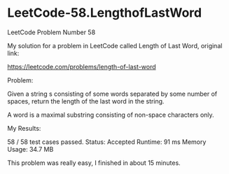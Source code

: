 # LeetCode-58.LengthofLastWord
LeetCode Problem Number 58

My solution for a problem in LeetCode called Length of Last Word, original link:

https://leetcode.com/problems/length-of-last-word

Problem:

Given a string s consisting of some words separated by some number of spaces, return the length of the last word in the string.

A word is a maximal substring consisting of non-space characters only.

My Results:

58 / 58 test cases passed.
Status: Accepted
Runtime: 91 ms
Memory Usage: 34.7 MB



This problem was really easy, I finished in about 15 minutes.
